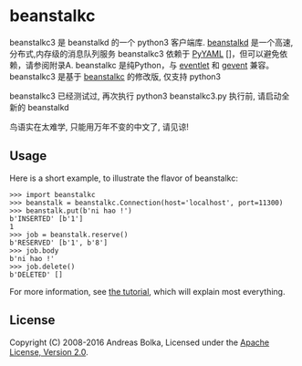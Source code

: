 beanstalkc
==========

beanstalkc3 是 beanstalkd 的一个 python3 客户端库. 
[beanstalkd][] 是一个高速,分布式,内存级的消息队列服务
beanstalkc3 依赖于 [PyYAML] []，但可以避免依赖，请参阅附录A.
beanstalkc 是纯Python，与 [eventlet][] 和 [gevent][] 兼容。
beanstalkc3 是基于 [beanstalkc][] 的修改版, 仅支持 python3

beanstalkc3 已经测试过, 再次执行
python3 beanstalkc3.py
执行前, 请启动全新的 beanstalkd 

鸟语实在太难学, 只能用万年不变的中文了, 请见谅!

[beanstalkd]: http://kr.github.com/beanstalkd/
[eventlet]: http://eventlet.net/
[gevent]: http://www.gevent.org/
[PyYAML]: http://pyyaml.org/
[beanstalkc]: http://github.com/earl/beanstalkc


Usage
-----

Here is a short example, to illustrate the flavor of beanstalkc:

    >>> import beanstalkc
    >>> beanstalk = beanstalkc.Connection(host='localhost', port=11300)
    >>> beanstalk.put(b'ni hao !')
    b'INSERTED' [b'1']
    1
    >>> job = beanstalk.reserve()
    b'RESERVED' [b'1', b'8']
    >>> job.body
    b'ni hao !'
    >>> job.delete()
    b'DELETED' []

For more information, see [the tutorial](TUTORIAL.mkd), which will explain most
everything.


License
-------

Copyright (C) 2008-2016 Andreas Bolka, Licensed under the [Apache License,
Version 2.0][license].

[license]: http://www.apache.org/licenses/LICENSE-2.0
